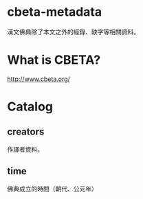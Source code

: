 # cbeta-metadata

漢文佛典除了本文之外的經錄、缺字等相關資料。

# What is CBETA?

http://www.cbeta.org/

# Catalog

## creators

作譯者資料。

## time

佛典成立的時間（朝代、公元年）